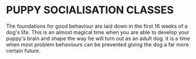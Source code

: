 PUPPY SOCIALISATION CLASSES
===========================

The foundations for good behaviour are laid down in the first 16 weeks of a dog&#39;s life.
This is an almost magical time when you are able to develop your puppy&#39;s brain and shape the way he will turn out as an adult dog. it is a time when most problem behaviours can be prevented giving the dog a far more certain future.
